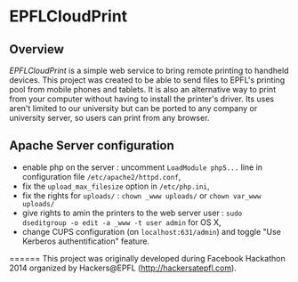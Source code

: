 # EPFLCloudPrint

## Overview

*EPFLCloudPrint* is a simple web service to bring remote printing to handheld devices.
This project was created to be able to send files to EPFL's printing pool from mobile phones and tablets. It is also an alternative way to print from your computer without having to install the printer's driver.
Its uses aren't limited to our university but can be ported to any company or university server, so users can print from any browser.

## Apache Server configuration

- enable php on the server : uncomment `LoadModule php5...` line in configuration file `/etc/apache2/httpd.conf`,
- fix the `upload_max_filesize` option in `/etc/php.ini`,
- fix the rights for `uploads/` : `chown _www uploads/` or `chown var_www uploads/`
- give rights to amin the printers to the web server user : `sudo dseditgroup -o edit -a _www -t user admin` for OS X,
- change CUPS configuration (on `localhost:631/admin`) and toggle "Use Kerberos authentification" feature.

======
This project was originally developed during Facebook Hackathon 2014 organized by Hackers@EPFL (http://hackersatepfl.com).
